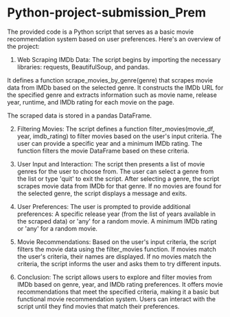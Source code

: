 # Python-project-submission_Prem

The provided code is a Python script that serves as a basic movie recommendation system based on user preferences. Here's an overview of the project:

1. Web Scraping IMDb Data:
The script begins by importing the necessary libraries: requests, BeautifulSoup, and pandas.

It defines a function scrape_movies_by_genre(genre) that scrapes movie data from IMDb based on the selected genre. It constructs the IMDb URL for the specified genre and extracts information such as movie name, release year, runtime, and IMDb rating for each movie on the page.

The scraped data is stored in a pandas DataFrame.

2. Filtering Movies:
The script defines a function filter_movies(movie_df, year, imdb_rating) to filter movies based on the user's input criteria. The user can provide a specific year and a minimum IMDb rating. The function filters the movie DataFrame based on these criteria.

3. User Input and Interaction:
The script then presents a list of movie genres for the user to choose from. The user can select a genre from the list or type 'quit' to exit the script.
After selecting a genre, the script scrapes movie data from IMDb for that genre. If no movies are found for the selected genre, the script displays a message and exits.

4. User Preferences:
The user is prompted to provide additional preferences:
A specific release year (from the list of years available in the scraped data) or 'any' for a random movie.
A minimum IMDb rating or 'any' for a random movie.

5. Movie Recommendations:
Based on the user's input criteria, the script filters the movie data using the filter_movies function. If movies match the user's criteria, their names are displayed. If no movies match the criteria, the script informs the user and asks them to try different inputs.

6. Conclusion:
The script allows users to explore and filter movies from IMDb based on genre, year, and IMDb rating preferences. It offers movie recommendations that meet the specified criteria, making it a basic but functional movie recommendation system. Users can interact with the script until they find movies that match their preferences.

